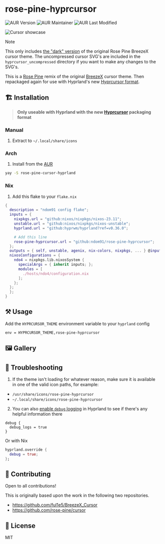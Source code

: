 # rose-pine-hyprcursor

![AUR Version](https://img.shields.io/aur/version/rose-pine-hyprcursor?style=for-the-badge&logo=arch&labelColor=black&color=black)
![AUR Maintainer](https://img.shields.io/aur/maintainer/rose-pine-hyprcursor?style=for-the-badge&labelColor=black&color=black)
![AUR Last Modified](https://img.shields.io/aur/last-modified/rose-pine-hyprcursor?style=for-the-badge&labelColor=black&color=black)

![Cursor showcase](https://github.com/rose-pine/cursor/assets/44733677/0c4f6823-48d5-4ec1-8e1c-201b22463ea1)

> [!NOTE]
> This only includes [the "dark" version](https://github.com/rose-pine/cursor#gallery) of the original Rose Pine BreezeX cursor theme. The uncompressed cursor SVG's are included in the `hyprcursor_uncompressed` directory if you want to make any changes to the SVG's.

This is a [Rose Pine](https://github.com/rose-pine/cursor) remix of the original [BreezeX](https://github.com/ful1e5/BreezeX_Cursor) cursor theme. Then repackaged again for use with Hyprland's new [Hyprcursor format](https://blog.vaxry.net/articles/2024-cursors).

## 🏗️ Installation

> **Only useable with Hyprland with the new [Hyprcursor](https://github.com/hyprwm/hyprcursor) packaging format**

### Manual

1. Extract to `~/.local/share/icons`

### Arch

1. Install from the [AUR](https://aur.archlinux.org/packages/rose-pine-hyprcursor)

```bash
yay -S rose-pine-cursor-hyprland
```

### Nix

1. Add this flake to your `flake.nix`

```nix
{
  description = "ndom91 config flake";
  inputs = {
    nixpkgs.url = "github:nixos/nixpkgs/nixos-23.11";
    unstable.url = "github:nixos/nixpkgs/nixos-unstable";
    hyprland.url = "github:hyprwm/hyprland?ref=v0.36.0";

    # Add this line
    rose-pine-hyprcursor.url = "github:ndom91/rose-pine-hyprcursor";
  };
  outputs = { self, unstable, agenix, nix-colors, nixpkgs, ... } @inputs: {
  nixosConfigurations = {
    ndo4 = nixpkgs.lib.nixosSystem {
      specialArgs = { inherit inputs; };
      modules = [
        ./hosts/ndo4/configuration.nix
      ];
    };
  };
  };
}
```

## ⚒️ Usage

Add the `HYPRCURSOR_THEME` environment variable to your `hyprland` config

```
env = HYPRCURSOR_THEME,rose-pine-hyprcursor
```

## 🖼️ Gallery

## 🛟 Troubleshooting

1. If the theme isn't loading for whatever reason, make sure it is available in one of the valid icon paths, for example:

- `/usr/share/icons/rose-pine-hyprcursor`
- `~/.local/share/icons/rose-pine-hyprcursor`

2. You can also [enable `debug` logging](https://wiki.hyprland.org/Configuring/Variables/#debug) in Hyprland to see if there's any helpful information there

```hyprlang
debug {
  debug_logs = true
}
```

Or with Nix

```nix
hyprland.override {
  debug = true;
};
```

## 🤝 Contributing

Open to all contributions!

This is originally based upon the work in the following two repositories.

- https://github.com/ful1e5/BreezeX_Cursor
- https://github.com/rose-pine/cursor

## 📝 License

MIT
